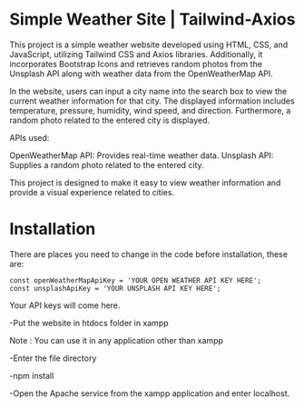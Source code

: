 # Simple Weather Site | Tailwind-Axios
This project is a simple weather website developed using HTML, CSS, and JavaScript, utilizing Tailwind CSS and Axios libraries. Additionally, it incorporates Bootstrap Icons and retrieves random photos from the Unsplash API along with weather data from the OpenWeatherMap API.

In the website, users can input a city name into the search box to view the current weather information for that city. The displayed information includes temperature, pressure, humidity, wind speed, and direction. Furthermore, a random photo related to the entered city is displayed.

APIs used:

OpenWeatherMap API: Provides real-time weather data.
Unsplash API: Supplies a random photo related to the entered city.

This project is designed to make it easy to view weather information and provide a visual experience related to cities.

# Installation

There are places you need to change in the code before installation, these are: 

    const openWeatherMapApiKey = 'YOUR OPEN WEATHER API KEY HERE';
    const unsplashApiKey = 'YOUR UNSPLASH API KEY HERE';

Your API keys will come here.

-Put the website in htdocs folder in xampp 

Note : You can use it in any application other than xampp

-Enter the file directory

-npm install

-Open the Apache service from the xampp application and enter localhost.





